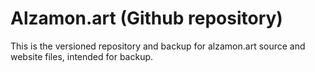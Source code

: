 # Alzamon.art (Github repository)

This is the versioned repository and backup for alzamon.art source and website files, intended for backup.
